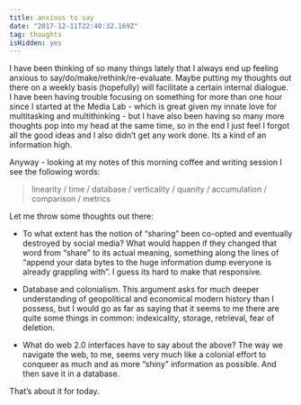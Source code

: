 ```yaml
---
title: anxious to say
date: "2017-12-11T22:40:32.169Z"
tag: thoughts
isHidden: yes
---
```


I have been thinking of so many things lately that I always end up feeling anxious to say/do/make/rethink/re-evaluate. Maybe putting my thoughts out there on a weekly basis (hopefully) will facilitate a certain internal dialogue. I have been having trouble focusing on something for more than one hour since I started at the Media Lab - which is great given my innate love for multitasking and multithinking - but I have also been having so many more thoughts pop into my head at the same time, so in the end I just feel I forgot all the good ideas and I also didn’t get any work done. Its a kind of an information high.

Anyway - looking at my notes of this morning coffee and writing session I see the following words:

> linearity / time / database / verticality / quanity / accumulation / comparison / metrics

Let me throw some thoughts out there:

- To what extent has the notion of “sharing” been co-opted and eventually destroyed by social media? What would happen if they changed that word from “share” to its actual meaning, something along the lines of “append your data bytes to the huge information dump everyone is already grappling with”. I guess its hard to make that responsive.

- Database and colonialism. This argument asks for much deeper understanding of geopolitical and economical modern history than I possess, but I would go as far as saying that it seems to me there are quite some things in common: indexicality, storage, retrieval, fear of deletion.

- What do web 2.0 interfaces have to say about the above? The way we navigate the web, to me, seems very much like a colonial effort to conqueer as much and as more “shiny” information as possible. And then save it in a database.

That’s about it for today.
